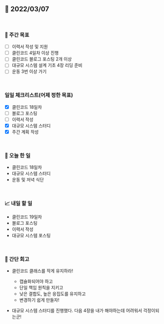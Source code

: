 ## 📅 2022/03/07

<br/>

### 🏹 주간 목표

- [ ] 이력서 작성 및 지원
- [ ] 클린코드 4일차 이상 진행
- [ ] 클린코드 블로그 포스팅 2개 이상
- [ ] 대규모 시스템 설계 기초 4장 리딩 준비
- [ ] 운동 3번 이상 가기

<br/>

### 일일 체크리스트(어제 정한 목표)

- [x] 클린코드 18일차
- [ ] 블로그 포스팅
- [ ] 이력서 작성
- [x] 대규모 시스템 스터디
- [x] 주간 계획 작성

<br/>

### 💯 오늘 한 일

- 클린코드 18일차
- 대규모 시스템 스터디
- 운동 및 저녁 식단

<br/>

### 📈 내일 할 일

- 클린코드 19일차
- 블로그 포스팅
- 이력서 작성
- 대규모 시스템 포스팅

<br/>

### 🧐 간단 회고

- 클린코드 클래스를 작게 유지하라!
    - 캡슐화되어야 하고
    - 단일 책임 원칙을 지키고
    - 낮은 결합도, 높은 응집도를 유지하고
    - 변경하기 쉽게 만들자!
    

- 대규모 시스템 스터디를 진행했다. 다음 4장을 내가 해야하는데 어려워서 걱정이되는군!
